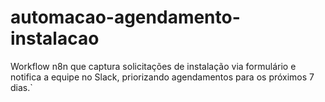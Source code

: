 # automacao-agendamento-instalacao
Workflow n8n que captura solicitações de instalação via formulário e notifica a equipe no Slack, priorizando agendamentos para os próximos 7 dias.`
